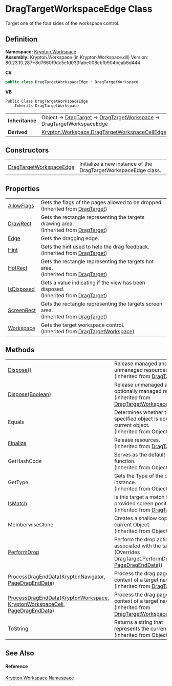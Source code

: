 # DragTargetWorkspaceEdge Class


Target one of the four sides of the workspace control.



## Definition
**Namespace:** <a href="0dbf488f-9676-a1e5-a949-1b4bcea03d52.md">Krypton.Workspace</a>  
**Assembly:** Krypton.Workspace (in Krypton.Workspace.dll) Version: 80.23.10.287+8d7660f9dc5efd033fabe008ebfb904beab6d444

**C#**
``` C#
public class DragTargetWorkspaceEdge : DragTargetWorkspace
```
**VB**
``` VB
Public Class DragTargetWorkspaceEdge
	Inherits DragTargetWorkspace
```

<table><tr><td><strong>Inheritance</strong></td><td>Object  →  <a href="f1d849a0-d298-aa7a-5998-86160021bf89.md">DragTarget</a>  →  <a href="098234db-83d9-b91d-8294-4ec635d20c50.md">DragTargetWorkspace</a>  →  DragTargetWorkspaceEdge</td></tr>
<tr><td><strong>Derived</strong></td><td><a href="b1ab5d9c-49a7-ec96-665c-52f629133c5f.md">Krypton.Workspace.DragTargetWorkspaceCellEdge</a></td></tr>
</table>



## Constructors
<table>
<tr>
<td><a href="19dbacee-c881-f774-25fc-0f2e2ec7e8fe.md">DragTargetWorkspaceEdge</a></td>
<td>Initialize a new instance of the DragTargetWorkspaceEdge class.</td></tr>
</table>

## Properties
<table>
<tr>
<td><a href="82241349-e75f-1684-3465-d9fc4259bb01.md">AllowFlags</a></td>
<td>Gets the flags of the pages allowed to be dropped.<br />(Inherited from <a href="f1d849a0-d298-aa7a-5998-86160021bf89.md">DragTarget</a>)</td></tr>
<tr>
<td><a href="ca32b544-def2-4579-5d60-d314484dfae5.md">DrawRect</a></td>
<td>Gets the rectangle representing the targets drawing area.<br />(Inherited from <a href="f1d849a0-d298-aa7a-5998-86160021bf89.md">DragTarget</a>)</td></tr>
<tr>
<td><a href="97b631b0-4498-1eef-d69d-a18070bc98c7.md">Edge</a></td>
<td>Gets the dragging edge.</td></tr>
<tr>
<td><a href="43bd5245-d0d5-81da-4803-71c9f2c44268.md">Hint</a></td>
<td>Gets the hint used to help the drag feedback.<br />(Inherited from <a href="f1d849a0-d298-aa7a-5998-86160021bf89.md">DragTarget</a>)</td></tr>
<tr>
<td><a href="98ad1672-0adb-367a-65f4-d1910bbb125b.md">HotRect</a></td>
<td>Gets the rectangle representing the targets hot area.<br />(Inherited from <a href="f1d849a0-d298-aa7a-5998-86160021bf89.md">DragTarget</a>)</td></tr>
<tr>
<td><a href="ba3971af-e3ac-eecd-4026-bc9650990ed9.md">IsDisposed</a></td>
<td>Gets a value indicating if the view has been disposed.<br />(Inherited from <a href="f1d849a0-d298-aa7a-5998-86160021bf89.md">DragTarget</a>)</td></tr>
<tr>
<td><a href="e750159c-a6fa-af22-d160-61d819e06fb8.md">ScreenRect</a></td>
<td>Gets the rectangle representing the targets screen area.<br />(Inherited from <a href="f1d849a0-d298-aa7a-5998-86160021bf89.md">DragTarget</a>)</td></tr>
<tr>
<td><a href="aca8f481-b251-e568-0a76-6b05c465dbf7.md">Workspace</a></td>
<td>Gets the target workspace control.<br />(Inherited from <a href="098234db-83d9-b91d-8294-4ec635d20c50.md">DragTargetWorkspace</a>)</td></tr>
</table>

## Methods
<table>
<tr>
<td><a href="e99de841-0e0f-7ffd-7745-d2e9122e209f.md">Dispose()</a></td>
<td>Release managed and unmanaged resources.<br />(Inherited from <a href="f1d849a0-d298-aa7a-5998-86160021bf89.md">DragTarget</a>)</td></tr>
<tr>
<td><a href="a4fc80dc-4e24-3f0a-777c-26979be53c7d.md">Dispose(Boolean)</a></td>
<td>Release unmanaged and optionally managed resources.<br />(Inherited from <a href="098234db-83d9-b91d-8294-4ec635d20c50.md">DragTargetWorkspace</a>)</td></tr>
<tr>
<td>Equals</td>
<td>Determines whether the specified object is equal to the current object.<br />(Inherited from Object)</td></tr>
<tr>
<td><a href="0566c1a3-09f6-92be-4e1e-50145a7dbf2c.md">Finalize</a></td>
<td>Release resources.<br />(Inherited from <a href="f1d849a0-d298-aa7a-5998-86160021bf89.md">DragTarget</a>)</td></tr>
<tr>
<td>GetHashCode</td>
<td>Serves as the default hash function.<br />(Inherited from Object)</td></tr>
<tr>
<td>GetType</td>
<td>Gets the Type of the current instance.<br />(Inherited from Object)</td></tr>
<tr>
<td><a href="5a5824f6-1359-097e-ed02-f014559098c2.md">IsMatch</a></td>
<td>Is this target a match for the provided screen position.<br />(Inherited from <a href="f1d849a0-d298-aa7a-5998-86160021bf89.md">DragTarget</a>)</td></tr>
<tr>
<td>MemberwiseClone</td>
<td>Creates a shallow copy of the current Object.<br />(Inherited from Object)</td></tr>
<tr>
<td><a href="7e015a23-d4ac-429f-c89e-504000ab0099.md">PerformDrop</a></td>
<td>Perform the drop action associated with the target.<br />(Overrides <a href="cd26e46e-bd2f-6ec1-3dc5-f85ba97817a5.md">DragTarget.PerformDrop(Point, PageDragEndData)</a>)</td></tr>
<tr>
<td><a href="f6df3749-33a4-1e42-8f04-fcf5906d81d7.md">ProcessDragEndData(KryptonNavigator, PageDragEndData)</a></td>
<td>Process the drag pages in the context of a target navigator.<br />(Inherited from <a href="f1d849a0-d298-aa7a-5998-86160021bf89.md">DragTarget</a>)</td></tr>
<tr>
<td><a href="3dae9e44-df12-10f0-57f1-59a009631fe0.md">ProcessDragEndData(KryptonWorkspace, KryptonWorkspaceCell, PageDragEndData)</a></td>
<td>Process the drag pages in the context of a target navigator.<br />(Inherited from <a href="098234db-83d9-b91d-8294-4ec635d20c50.md">DragTargetWorkspace</a>)</td></tr>
<tr>
<td>ToString</td>
<td>Returns a string that represents the current object.<br />(Inherited from Object)</td></tr>
</table>

## See Also


#### Reference
<a href="0dbf488f-9676-a1e5-a949-1b4bcea03d52.md">Krypton.Workspace Namespace</a>  
